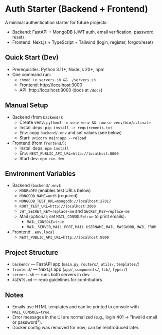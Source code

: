 # Auth Starter (Backend + Frontend)

A minimal authentication starter for future projects:
- Backend: FastAPI + MongoDB (JWT auth, email verification, password reset)
- Frontend: Next.js + TypeScript + Tailwind (login, register, forgot/reset)

## Quick Start (Dev)
- Prerequisites: Python 3.11+, Node.js 20+, npm
- One command run:
  - `chmod +x servers.sh && ./servers.sh`
  - Frontend: http://localhost:3000
  - API: http://localhost:8000 (docs at `/docs`)

## Manual Setup
- Backend (from `backend/`):
  - Create venv: `python3 -m venv venv && source venv/bin/activate`
  - Install deps: `pip install -r requirements.txt`
  - Env: copy `backend/.env` and set values (see below)
  - Start: `uvicorn main:app --reload`
- Frontend (from `frontend/`):
  - Install deps: `npm install`
  - Env: `NEXT_PUBLIC_API_URL=http://localhost:8000`
  - Start dev: `npm run dev`

## Environment Variables
- Backend (`backend/.env`):
  - `MODE=DEV` (enables test URLs below)
  - `MONGODB_NAME=auth` (required)
  - `MONGODB_TEST_URL=mongodb://localhost:27017`
  - `ROOT_TEST_URL=http://localhost:3000`
  - `JWT_SECRET_KEY=replace-me` and `SECRET_KEY=replace-me`
  - Mail (optional; set `MAIL_CONSOLE=true` to print emails):
    - `MAIL_CONSOLE=true`
    - `MAIL_SERVER`, `MAIL_PORT`, `MAIL_USERNAME`, `MAIL_PASSWORD`, `MAIL_FROM`
- Frontend: `.env.local`
  - `NEXT_PUBLIC_API_URL=http://localhost:8000`

## Project Structure
- `backend/` — FastAPI app (`main.py`, `routers/`, `utils/`, `templates/`)
- `frontend/` — Next.js app (`app/`, `components/`, `lib/`, `types/`)
- `servers.sh` — runs both servers in dev
- `AGENTS.md` — repo guidelines for contributors

## Notes
- Emails use HTML templates and can be printed to console with `MAIL_CONSOLE=true`.
- Error messages in the UI are normalized (e.g., login 401 → "Invalid email or password").
- Docker config was removed for now; can be reintroduced later.
